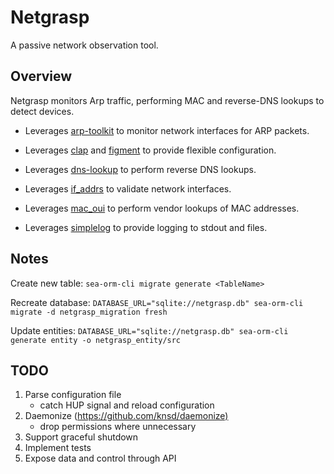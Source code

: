 # Netgrasp

A passive network observation tool.

## Overview

Netgrasp monitors Arp traffic, performing MAC and reverse-DNS lookups to detect devices.

* Leverages [arp-toolkit](https://crates.io/crates/arp-toolkit) to monitor network interfaces for ARP packets.
* Leverages [clap](https://crates.io/crates/clap) and [figment](https://crates.io/crates/figment) to provide flexible configuration.
* Leverages [dns-lookup](https://crates.io/crates/dns-lookup/) to perform reverse DNS lookups.
* Leverages [if_addrs](https://crates.io/crates/if_addrs) to validate network interfaces.
* Leverages [mac_oui](https://crates.io/crates/mac_oui) to perform vendor lookups of MAC addresses.


* Leverages [simplelog](https://lib.rs/crates/simplelog) to provide logging to stdout and files.

## Notes

Create new table:
    ```
    sea-orm-cli migrate generate <TableName>
    ```

Recreate database:
    ```
    DATABASE_URL="sqlite://netgrasp.db" sea-orm-cli migrate -d netgrasp_migration fresh
    ```

Update entities:
    ```
    DATABASE_URL="sqlite://netgrasp.db" sea-orm-cli generate entity -o netgrasp_entity/src
    ```

## TODO

1. Parse configuration file
    * catch HUP signal and reload configuration
1. Daemonize (<https://github.com/knsd/daemonize)>
    * drop permissions where unnecessary
1. Support graceful shutdown
1. Implement tests
1. Expose data and control through API
